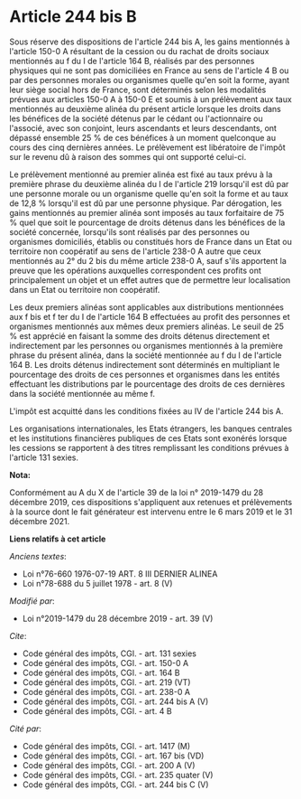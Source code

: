 # Article 244 bis B

Sous réserve des dispositions de l'article 244 bis A, les gains mentionnés à l'article 150-0 A résultant de la cession ou du
rachat de droits sociaux mentionnés au f du I de l'article 164 B, réalisés par des personnes physiques qui ne sont pas
domiciliées en France au sens de l'article 4 B ou par des personnes morales ou organismes quelle qu'en soit la forme, ayant
leur siège social hors de France, sont déterminés selon les modalités prévues aux articles 150-0 A à 150-0 E et soumis à un
prélèvement aux taux mentionnés au deuxième alinéa du présent article lorsque les droits dans les bénéfices de la société
détenus par le cédant ou l'actionnaire ou l'associé, avec son conjoint, leurs ascendants et leurs descendants, ont dépassé
ensemble 25 % de ces bénéfices à un moment quelconque au cours des cinq dernières années. Le prélèvement est libératoire de
l'impôt sur le revenu dû à raison des sommes qui ont supporté celui-ci.

Le prélèvement mentionné au premier alinéa est fixé au taux prévu à la première phrase du deuxième alinéa du I de l'article
219 lorsqu'il est dû par une personne morale ou un organisme quelle qu'en soit la forme et au taux de 12,8 % lorsqu'il est dû
par une personne physique. Par dérogation, les gains mentionnés au premier alinéa sont imposés au taux forfaitaire de 75 %
quel que soit le pourcentage de droits détenus dans les bénéfices de la société concernée, lorsqu'ils sont réalisés par des
personnes ou organismes domiciliés, établis ou constitués hors de France dans un Etat ou territoire non coopératif au sens de
l'article 238-0 A autre que ceux mentionnés au 2° du 2 bis du même article 238-0 A, sauf s'ils apportent la preuve que les
opérations auxquelles correspondent ces profits ont principalement un objet et un effet autres que de permettre leur
localisation dans un Etat ou territoire non coopératif.

Les deux premiers alinéas sont applicables aux distributions mentionnées aux f bis et f ter du I de l'article 164 B
effectuées au profit des personnes et organismes mentionnés aux mêmes deux premiers alinéas. Le seuil de 25 % est apprécié en
faisant la somme des droits détenus directement et indirectement par les personnes ou organismes mentionnés à la première
phrase du présent alinéa, dans la société mentionnée au f du I de l'article 164 B. Les droits détenus indirectement sont
déterminés en multipliant le pourcentage des droits de ces personnes et organismes dans les entités effectuant les
distributions par le pourcentage des droits de ces dernières dans la société mentionnée au même f.

L'impôt est acquitté dans les conditions fixées au IV de l'article 244 bis A.

Les organisations internationales, les Etats étrangers, les banques centrales et les institutions financières publiques de
ces Etats sont exonérés lorsque les cessions se rapportent à des titres remplissant les conditions prévues à l'article 131
sexies.

**Nota:**

Conformément au A du X de l'article 39 de la loi n° 2019-1479 du 28 décembre 2019, ces dispositions s'appliquent aux retenues
et prélèvements à la source dont le fait générateur est intervenu entre le 6 mars 2019 et le 31 décembre 2021.

**Liens relatifs à cet article**

_Anciens textes_:

  - Loi n°76-660 1976-07-19 ART. 8 III DERNIER ALINEA
  - Loi n°78-688 du 5 juillet 1978 - art. 8 (V)

_Modifié par_:

  - Loi n°2019-1479 du 28 décembre 2019 - art. 39 (V)

_Cite_:

  - Code général des impôts, CGI. - art. 131 sexies
  - Code général des impôts, CGI. - art. 150-0 A
  - Code général des impôts, CGI. - art. 164 B
  - Code général des impôts, CGI. - art. 219 (VT)
  - Code général des impôts, CGI. - art. 238-0 A
  - Code général des impôts, CGI. - art. 244 bis A (V)
  - Code général des impôts, CGI. - art. 4 B

_Cité par_:

  - Code général des impôts, CGI. - art. 1417 (M)
  - Code général des impôts, CGI. - art. 167 bis (VD)
  - Code général des impôts, CGI. - art. 200 A (V)
  - Code général des impôts, CGI. - art. 235 quater (V)
  - Code général des impôts, CGI. - art. 244 bis C (V)
